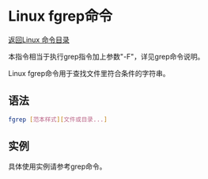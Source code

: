 # Linux fgrep命令
[返回Linux 命令目录](11.Linux命令大全.md)

本指令相当于执行grep指令加上参数"-F"，详见grep命令说明。

Linux fgrep命令用于查找文件里符合条件的字符串。

## 语法
```bash
fgrep [范本样式][文件或目录...]
```

## 实例
具体使用实例请参考grep命令。
